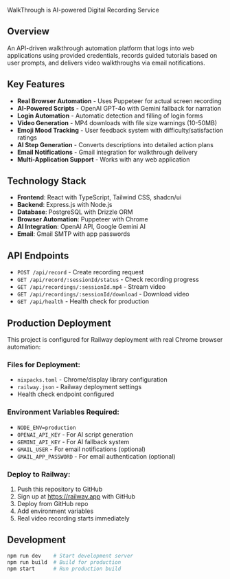 WalkThrough is AI-powered Digital Recording Service

## Overview

An API-driven walkthrough automation platform that logs into web applications using provided credentials, records guided tutorials based on user prompts, and delivers video walkthroughs via email notifications.

## Key Features

- **Real Browser Automation** - Uses Puppeteer for actual screen recording
- **AI-Powered Scripts** - OpenAI GPT-4o with Gemini fallback for narration
- **Login Automation** - Automatic detection and filling of login forms
- **Video Generation** - MP4 downloads with file size warnings (10-50MB)
- **Emoji Mood Tracking** - User feedback system with difficulty/satisfaction ratings
- **AI Step Generation** - Converts descriptions into detailed action plans
- **Email Notifications** - Gmail integration for walkthrough delivery
- **Multi-Application Support** - Works with any web application

## Technology Stack

- **Frontend**: React with TypeScript, Tailwind CSS, shadcn/ui
- **Backend**: Express.js with Node.js
- **Database**: PostgreSQL with Drizzle ORM
- **Browser Automation**: Puppeteer with Chrome
- **AI Integration**: OpenAI API, Google Gemini AI
- **Email**: Gmail SMTP with app passwords

## API Endpoints

- `POST /api/record` - Create recording request
- `GET /api/record/:sessionId/status` - Check recording progress
- `GET /api/recordings/:sessionId.mp4` - Stream video
- `GET /api/recordings/:sessionId/download` - Download video
- `GET /api/health` - Health check for production

## Production Deployment

This project is configured for Railway deployment with real Chrome browser automation:

### Files for Deployment:
- `nixpacks.toml` - Chrome/display library configuration
- `railway.json` - Railway deployment settings
- Health check endpoint configured

### Environment Variables Required:
- `NODE_ENV=production`
- `OPENAI_API_KEY` - For AI script generation
- `GEMINI_API_KEY` - For AI fallback system
- `GMAIL_USER` - For email notifications (optional)
- `GMAIL_APP_PASSWORD` - For email authentication (optional)

### Deploy to Railway:
1. Push this repository to GitHub
2. Sign up at https://railway.app with GitHub
3. Deploy from GitHub repo
4. Add environment variables
5. Real video recording starts immediately

## Development

```bash
npm run dev    # Start development server
npm run build  # Build for production
npm start      # Run production build

